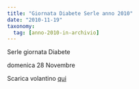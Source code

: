 ```yaml
---
title: "Giornata Diabete Serle anno 2010"
date: "2010-11-19"
taxonomy: 
  tag: [anno-2010-in-archivio]
---
```


Serle giornata Diabete

domenica 28 Novembre

Scarica volantino [qui](http://198.211.122.197/diabetwp/wordpress/wp-content/uploads/2010/11/serle2010.pdf)
